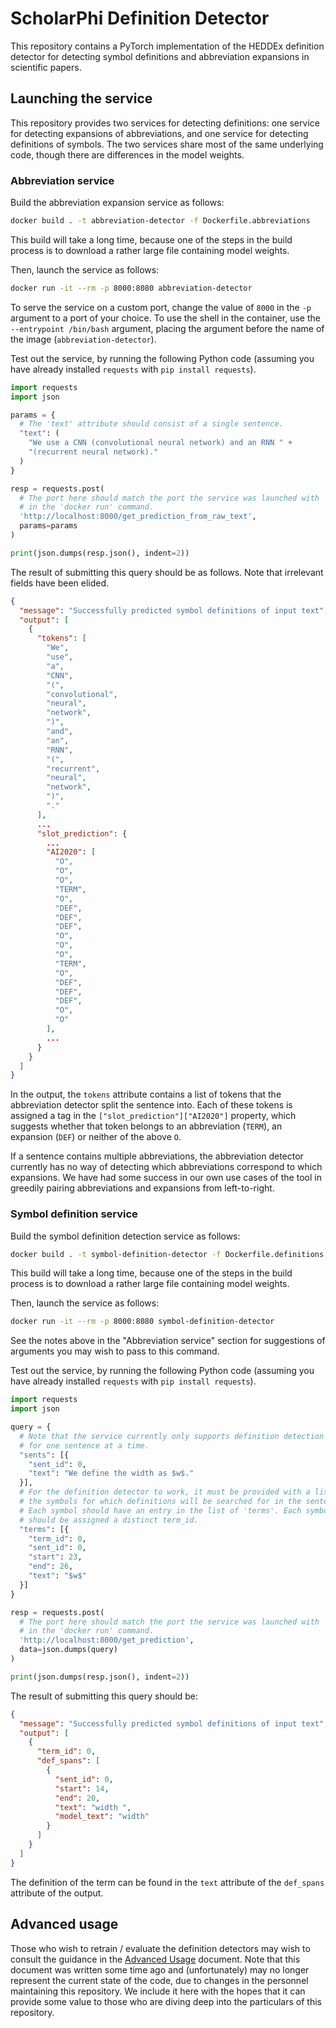 # ScholarPhi Definition Detector

This repository contains a PyTorch implementation of the HEDDEx definition 
detector for detecting symbol definitions and abbreviation expansions in 
scientific papers.

## Launching the service

This repository provides two services for detecting definitions: one service for 
detecting expansions of abbreviations, and one service for detecting definitions 
of symbols. The two services share most of the same underlying code, though 
there are differences in the model weights.

### Abbreviation service

Build the abbreviation expansion service as follows:

```bash
docker build . -t abbreviation-detector -f Dockerfile.abbreviations
```

This build will take a long time, because one of the steps in the build process 
is to download a rather large file containing model weights.

Then, launch the service as follows:

```bash
docker run -it --rm -p 8000:8080 abbreviation-detector
```

To serve the service on a custom port, change the value of `8000` in the `-p` 
argument to a port of your choice. To use the shell in the container, use the 
`--entrypoint /bin/bash` argument, placing the argument before the name of the 
image (`abbreviation-detector`).

Test out the service, by running the following Python code (assuming you have 
already installed `requests` with `pip install requests`).

```python
import requests
import json

params = {
  # The 'text' attribute should consist of a single sentence.
  "text": (
    "We use a CNN (convolutional neural network) and an RNN " +
    "(recurrent neural network)."
  )
}

resp = requests.post(
  # The port here should match the port the service was launched with
  # in the 'docker run' command.
  'http://localhost:8000/get_prediction_from_raw_text',
  params=params
)

print(json.dumps(resp.json(), indent=2))
```

The result of submitting this query should be as follows. Note that irrelevant fields have been elided.

```json
{
  "message": "Successfully predicted symbol definitions of input text",
  "output": [
    {
      "tokens": [
        "We",
        "use",
        "a",
        "CNN",
        "(",
        "convolutional",
        "neural",
        "network",
        ")",
        "and",
        "an",
        "RNN",
        "(",
        "recurrent",
        "neural",
        "network",
        ")",
        "."
      ],
      ...
      "slot_prediction": {
        ...
        "AI2020": [
          "O",
          "O",
          "O",
          "TERM",
          "O",
          "DEF",
          "DEF",
          "DEF",
          "O",
          "O",
          "O",
          "TERM",
          "O",
          "DEF",
          "DEF",
          "DEF",
          "O",
          "O"
        ],
        ...
      }
    }
  ]
}
```

In the output, the `tokens` attribute contains a list of tokens that the abbreviation detector split the sentence into. Each of these tokens is assigned a tag in the `["slot_prediction"]["AI2020"]` property, which suggests whether that token belongs to an abbreviation (`TERM`), an expansion (`DEF`) or neither of the above `O`.

If a sentence contains multiple abbreviations, the abbreviation detector currently has no way of detecting which abbreviations correspond to which expansions. We have had some success in our own use cases of the tool in greedily pairing abbreviations and expansions from left-to-right.

### Symbol definition service

Build the symbol definition detection service as follows:

```bash
docker build . -t symbol-definition-detector -f Dockerfile.definitions
```

This build will take a long time, because one of the steps in the build process 
is to download a rather large file containing model weights.

Then, launch the service as follows:

```bash
docker run -it --rm -p 8000:8080 symbol-definition-detector
```

See the notes above in the "Abbreviation service" section for suggestions of 
arguments you may wish to pass to this command.

Test out the service, by running the following Python code (assuming you have 
already installed `requests` with `pip install requests`).

```python
import requests
import json

query = {
  # Note that the service currently only supports definition detection
  # for one sentence at a time.
  "sents": [{
    "sent_id": 0,
    "text": "We define the width as $w$."
  }],
  # For the definition detector to work, it must be provided with a list of
  # the symbols for which definitions will be searched for in the sentence.
  # Each symbol should have an entry in the list of 'terms'. Each symbol
  # should be assigned a distinct term_id.
  "terms": [{
    "term_id": 0,
    "sent_id": 0,
    "start": 23,
    "end": 26,
    "text": "$w$"
  }]
}

resp = requests.post(
  # The port here should match the port the service was launched with
  # in the 'docker run' command.
  'http://localhost:8000/get_prediction',
  data=json.dumps(query)
)

print(json.dumps(resp.json(), indent=2))
```

The result of submitting this query should be:

```json
{
  "message": "Successfully predicted symbol definitions of input text",
  "output": [
    {
      "term_id": 0,
      "def_spans": [
        {
          "sent_id": 0,
          "start": 14,
          "end": 20,
          "text": "width ",
          "model_text": "width"
        }
      ]
    }
  ]
}
```

The definition of the term can be found in the `text` attribute of the 
`def_spans` attribute of the output.

## Advanced usage

Those who wish to retrain / evaluate the definition detectors may wish to consult the guidance in the [Advanced Usage](docs/advanced_usage) document. Note that this document was written some time ago and (unfortunately) may no longer represent the current state of the code, due to changes in the personnel maintaining this repository. We include it here with the hopes that it can provide some value to those who are diving deep into the particulars of this repository.
